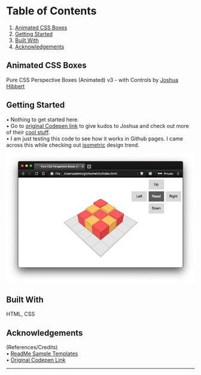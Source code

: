 # Table of Contents
1. [Animated CSS Boxes](#animated-css-boxes)
2. [Getting Started](#getting-started)
3. [Built With](#built-with)
3. [Acknowledgements](#Acknowledgements)

## Animated CSS Boxes

Pure CSS Perspective Boxes (Animated) v3 - with Controls by [Joshua Hibbert](https://joshnh.com/) 

## Getting Started

• Nothing to get started here.  
• Go to [original Codepen link](https://codepen.io/joshnh/pen/FCJGI) to give kudos to Joshua and check out more of their [cool stuff](https://codepen.io/joshnh/pens/public).  
• I am just testing this code to see how it works in Github pages. I came across this while checking out [isometric](https://en.wikipedia.org/wiki/Isometric_video_game_graphics) design trend.  

![KaiOS Simulator](/screenshots/isometric_css_boxes.png)

<!-- ### Prerequisites -->

<!-- ### Installation   -->

<!-- ## Usage   -->

<!-- ## Deployment

Add additional notes about how to deploy this on a live system -->

## Built With 

HTML, CSS

<!-- ## Contributing -->

<!-- ## Versioning -->

<!-- ## Authors -->

<!-- ## License

[MIT](https://choosealicense.com/licenses/mit/) 

This project is licensed under the MIT License - see the [LICENSE.md](LICENSE.md) file for details -->

## Acknowledgements
(References/Credits)  
• [ReadMe Sample Templates](https://github.com/sawthinkar/README.md)  
• [Original Codepen Link](https://codepen.io/joshnh/pen/FCJGI)

---

